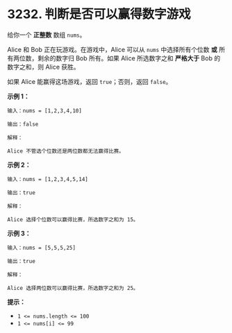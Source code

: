 # 3232. 判断是否可以赢得数字游戏

给你一个 **正整数** 数组 `nums`。

Alice 和 Bob 正在玩游戏。在游戏中，Alice 可以从 `nums` 中选择所有个位数 **或** 所有两位数，剩余的数字归 Bob 所有。如果 Alice 所选数字之和 **严格大于** Bob 的数字之和，则 Alice 获胜。

如果 Alice 能赢得这场游戏，返回 `true`；否则，返回 `false`。

**示例 1：**

```()
输入：nums = [1,2,3,4,10]

输出：false

解释：

Alice 不管选个位数还是两位数都无法赢得比赛。
```

**示例 2：**

```()
输入：nums = [1,2,3,4,5,14]

输出：true

解释：

Alice 选择个位数可以赢得比赛，所选数字之和为 15。
```

**示例 3：**

```()
输入：nums = [5,5,5,25]

输出：true

解释：

Alice 选择两位数可以赢得比赛，所选数字之和为 25。
```

**提示：**

- `1 <= nums.length <= 100`
- `1 <= nums[i] <= 99`
